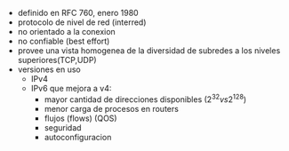 - definido en RFC 760, enero 1980
- protocolo de nivel de red (interred)
- no orientado a la conexion
- no confiable (best effort)
- provee una vista homogenea de la diversidad de subredes a los niveles superiores(TCP,UDP)
- versiones en uso
	- IPv4
	- IPv6 que mejora a v4:
		- mayor cantidad de direcciones disponibles ($2^{32} vs 2^{128}$)
		- menor carga de procesos en routers
		- flujos (flows) (QOS)
		- seguridad
		- autoconfiguracion

